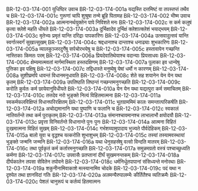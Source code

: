 BR-12-03-174-001  युधिष्ठिर उवाच
BR-12-03-174-001a यद्यस्ति दत्तमिष्टं वा तपस्तप्तं तथैव च
BR-12-03-174-001c गुरूणां चापि शुश्रूषा तन्मे ब्रूहि पितामह
BR-12-03-174-002  भीष्म उवाच
BR-12-03-174-002a आत्मनानर्थयुक्तेन पापे निविशते मनः
BR-12-03-174-002c स कर्म कलुषं कृत्वा क्लेशे महति धीयते
BR-12-03-174-003a दुर्भिक्षादेव दुर्भिक्षं क्लेशात्क्लेशं भयाद्भयम्
BR-12-03-174-003c मृतेभ्यः प्रमृतं यान्ति दरिद्राः पापकारिणः
BR-12-03-174-004a उत्सवादुत्सवं यान्ति स्वर्गात्स्वर्गं सुखात्सुखम्
BR-12-03-174-004c श्रद्दधानाश्च दान्ताश्च धनाढ्याः शुभकारिणः
BR-12-03-174-005a व्यालकुञ्जरदुर्गेषु सर्पचोरभयेषु च
BR-12-03-174-005c हस्तावापेन गच्छन्ति नास्तिकाः किमतः परम्
BR-12-03-174-006a प्रियदेवातिथेयाश्च वदान्याः प्रियसाधवः
BR-12-03-174-006c क्षेम्यमात्मवतां मार्गमास्थिता हस्तदक्षिणम्
BR-12-03-174-007a पुलाका इव धान्येषु पुत्तिका इव पक्षिषु
BR-12-03-174-007c तद्विधास्ते मनुष्येषु येषां धर्मो न कारणम्
BR-12-03-174-008a सुशीघ्रमपि धावन्तं विधानमनुधावति
BR-12-03-174-008c शेते सह शयानेन येन येन यथा कृतम्
BR-12-03-174-009a उपतिष्ठति तिष्ठन्तं गच्छन्तमनुगच्छति
BR-12-03-174-009c करोति कुर्वतः कर्म छायेवानुविधीयते
BR-12-03-174-010a येन येन यथा यद्यत्पुरा कर्म समाचितम्
BR-12-03-174-010c तत्तदेव नरो भुङ्क्ते नित्यं विहितमात्मना
BR-12-03-174-011a स्वकर्मफलविक्षिप्तं विधानपरिरक्षितम्
BR-12-03-174-011c भूतग्राममिमं कालः समन्तात्परिकर्षति
BR-12-03-174-012a अचोद्यमानानि यथा पुष्पाणि च फलानि च
BR-12-03-174-012c स्वकालं नातिवर्तन्ते तथा कर्म पुराकृतम्
BR-12-03-174-013a संमानश्चावमानश्च लाभालाभौ क्षयोदयौ
BR-12-03-174-013c प्रवृत्ता विनिवर्तन्ते विधानान्ते पुनः पुनः
BR-12-03-174-014a आत्मना विहितं दुःखमात्मना विहितं सुखम्
BR-12-03-174-014c गर्भशय्यामुपादाय भुज्यते पौर्वदेहिकम्
BR-12-03-174-015a बालो युवा च वृद्धश्च यत्करोति शुभाशुभम्
BR-12-03-174-015c तस्यां तस्यामवस्थायां भुङ्क्ते जन्मनि जन्मनि
BR-12-03-174-016a यथा धेनुसहस्रेषु वत्सो विन्दति मातरम्
BR-12-03-174-016c तथा पूर्वकृतं कर्म कर्तारमनुगच्छति
BR-12-03-174-017a समुन्नमग्रतो वस्त्रं पश्चाच्छुध्यति कर्मणा
BR-12-03-174-017c उपवासैः प्रतप्तानां दीर्घं सुखमनन्तकम्
BR-12-03-174-018a दीर्घकालेन तपसा सेवितेन तपोवने
BR-12-03-174-018c धर्मनिर्धूतपापानां संसिध्यन्ते मनोरथाः
BR-12-03-174-019a शकुनीनामिवाकाशे मत्स्यानामिव चोदके
BR-12-03-174-019c पदं यथा न दृश्येत तथा ज्ञानविदां गतिः
BR-12-03-174-020a अलमन्यैरुपालम्भैः कीर्तितैश्च व्यतिक्रमैः
BR-12-03-174-020c पेशलं चानुरूपं च कर्तव्यं हितमात्मनः
